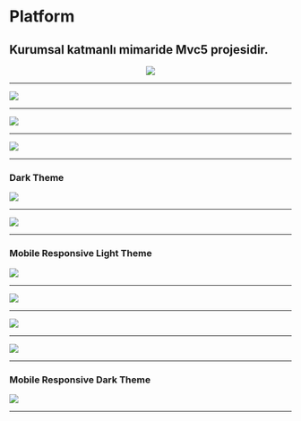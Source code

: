 # Platform
<h2>Kurumsal katmanlı mimaride Mvc5 projesidir.</h2>
<p align="center">
  <img src="https://github.com/ufukgulec/Platform/blob/master/AppImages/desktop-login-page.png">
  <hr/>
  <img src="https://github.com/ufukgulec/Platform/blob/master/AppImages/desktop-light-home.png?raw=true">
  <hr/>
  <img src="https://github.com/ufukgulec/Platform/blob/master/AppImages/desktop-modal-post.png?raw=true">
  <hr/>
  <img src="https://github.com/ufukgulec/Platform/blob/master/AppImages/desktop-light-tag.png?raw=true">
  <hr/>
  <h3>Dark Theme</h3>
  <img src="https://github.com/ufukgulec/Platform/blob/master/AppImages/desktop-dark-home.png?raw=true">
  <hr/>
  <img src="https://github.com/ufukgulec/Platform/blob/master/AppImages/desktop-dark-tag.png?raw=true">
  <hr/>
  <h3>Mobile Responsive Light Theme</h3>
  <img src="https://github.com/ufukgulec/Platform/blob/master/AppImages/mobil-light-home.png?raw=true">
  <hr/>
  <img src="https://github.com/ufukgulec/Platform/blob/master/AppImages/mobil-modal-post.png?raw=true">
  <hr/>
  <img src="https://github.com/ufukgulec/Platform/blob/master/AppImages/mobil-tag-index.png?raw=true">
  <hr/>
  <img src="https://github.com/ufukgulec/Platform/blob/master/AppImages/mobil-entry-detail.png?raw=true">
  <hr/>
  <h3>Mobile Responsive Dark Theme</h3>
  <img src="https://github.com/ufukgulec/Platform/blob/master/AppImages/mobil-dark-home.png?raw=true">
  <hr/>
</p>
